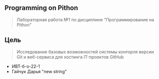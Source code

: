 ## Programming on Pithon
>Лабораторная работа №1 по дисциплине "Программирование на Pithon"
## Цель
>Исследование базовых возможностей системы конторля версии Git и веб-сервиса для хостинга IT-проектов GitHub
- ИВТ-б-о-22-1
- Гайчук Дарья
  "new string"
